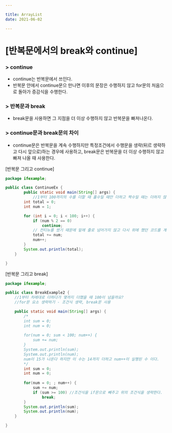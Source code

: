 ```yaml
---

title: ArrayList
date: 2021-06-02

---
```



# [반복문에서의 break와 continue] 

### > continue
* continue는 반복문에서 쓰인다.
* 반복문 안에서 continue문으 만나면 이후의 문장은 수행하지 않고 for문의 처음으로 돌아가 증감식을 수행한다.

### > 반복문과 break
* break문을 사용하면 그 지점을 더 이상 수행하지 않고 반복문을 빠져나온다.

### > continue문과 break문의 차이
* continue문은 반복문을 계속 수행하지만 특정조건에서 수행문을 생략(뒤르 생략하고 다시 앞으로)하는 경우에 사용하고, break문은 반복문을 더 이상 수행하지 않고 빠져 나올 때 사용한다.

[반복문 그리고 continue]

```java
package ifexample;

public class ContinueEx {
		public static void main(String[] args) {
			//1부터 100까지의 수를 더할 때 홀수일 때만 더하고 짝수일 때는 더하지 않는 프로그램
		int total = 0;
		int num = 1;

		for (int i = 0; i < 100; i++) {
			if (num % 2 == 0)
				continue;
			// 컨티뉴를 썼기 때문에 밑에 줄로 넘어가지 않고 다시 위에 했던 코드를 계속해서 하라는 뜻이다
			total += num;
			num++;
		}
		System.out.println(total);
	}

}
```

[반복문 그리고 break]

```java
package ifexample;

public class BreakExample2 {
	//1부터 차례대로 더하다가 몇까지 더했을 때 100이 넘을까요?
	//for문 요소 생략하기 - 조건식 생략, break문 사용 

	public static void main(String[] args) {
		/*
		int sum = 0;
		int num = 0;
		
		for(num = 0; sum < 100; num++) {
			sum += num;
		}
		System.out.println(sum);
		System.out.println(num);
		num이 15가 나온다 하지만 이 수는 14까지 더하고 num++이 실행된 수 이다.
		*/
		int sum = 0;
		int num = 0;
		
		for(num = 0; ; num++) {
			sum += num;
			if (sum >= 100)	//조건식을 if문으로 빼주고 위의 조건식을 생략한다.  num++ 이 실행되기 전에 break를 써서 14까지.. 
				break;
		}
		System.out.println(sum);
		System.out.println(num);  
	}

}
```

